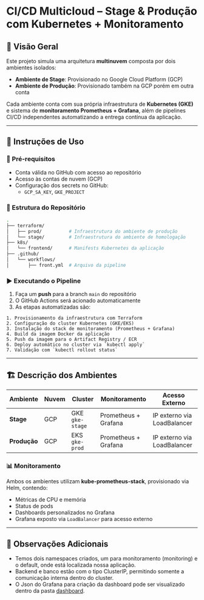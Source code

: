 # CI/CD Multicloud – Stage & Produção com Kubernetes + Monitoramento

## 📌 Visão Geral

Este projeto simula uma arquitetura **multinuvem** composta por dois ambientes isolados:

- **Ambiente de Stage**: Provisionado no Google Cloud Platform (GCP)
- **Ambiente de Produção**: Provisionado também na GCP porém em outra conta

Cada ambiente conta com sua própria infraestrutura de **Kubernetes (GKE)** e sistema de **monitoramento Prometheus + Grafana**, além de pipelines CI/CD independentes automatizando a entrega contínua da aplicação.

---

## 🚀 Instruções de Uso

### 🔧 Pré-requisitos

- Conta válida no GitHub com acesso ao repositório
- Acesso às contas de nuvem (GCP)
- Configuração dos secrets no GitHub:
  - `GCP_SA_KEY`, `GKE_PROJECT`

### 📂 Estrutura do Repositório

```bash
.
├── terraform/
│   ├── prod/          # Infraestrutura do ambiente de produção
│   └── stage/         # Infraestrutura do ambiente de homologação
├── k8s/
│   └── frontend/      # Manifests Kubernetes da aplicação
├── .github/
│   └── workflows/
│       ├── front.yml  # Arquivo da pipeline     
```

### ▶️ Executando o Pipeline

1. Faça um **push** para a branch `main` do repositório
2. O GitHub Actions será acionado automaticamente
3. As etapas automatizadas são:

```text
1. Provisionamento da infraestrutura com Terraform
2. Configuração do cluster Kubernetes (GKE/EKS)
3. Instalação do stack de monitoramento (Prometheus + Grafana)
4. Build da imagem Docker da aplicação
5. Push da imagem para o Artifact Registry / ECR
6. Deploy automático no cluster via `kubectl apply`
7. Validação com `kubectl rollout status`
```

---

## 🏗️ Descrição dos Ambientes

| Ambiente   | Nuvem | Cluster       | Monitoramento         | Acesso Externo |
|------------|--------|----------------|------------------------|----------------|
| **Stage**      | GCP    | GKE `gke-stage` | Prometheus + Grafana   | IP externo via LoadBalancer |
| **Produção**   | GCP    | EKS `gke-prod`   | Prometheus + Grafana   | IP externo via LoadBalancer |

### 📊 Monitoramento

Ambos os ambientes utilizam **kube-prometheus-stack**, provisionado via Helm, contendo:
- Métricas de CPU e memória
- Status de pods
- Dashboards personalizados no Grafana
- Grafana exposto via `LoadBalancer` para acesso externo

---

## 📝 Observações Adicionais

- Temos dois namespaces criados, um para monitoramento (monitoring) e o default, onde está localizada nossa aplicação.
- Backend e banco estão com o tipo ClusterIP, permitindo somente a comunicação interna dentro do cluster.
- O Json do Grafana para criação da dashboard pode ser visualizado dentro da pasta [dashboard](dashboard/k8s_cluster_basic_metrics.json).


